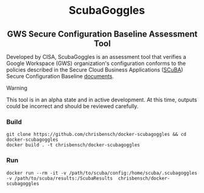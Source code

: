 <div align='center' style="margin:0;" id="user-content-toc">
  <ul>
    <h1 style="display: inline-block;">ScubaGoggles</h1>
  </ul>
</div>
<h2 align='center' style="margin:0;">GWS Secure Configuration Baseline Assessment Tool </h2>

Developed by CISA, ScubaGoggles is an assessment tool that verifies a Google
Workspace (GWS) organization's configuration conforms to the policies
described in the Secure Cloud Business Applications
([SCuBA](https://cisa.gov/scuba)) Secure Configuration
Baseline [documents](https://github.com/cisagov/ScubaGoggles/blob/main/scubagoggles/baselines/README.md).

> [!WARNING]
> This tool is in an alpha state and in active development. At this time, outputs could be incorrect and should be reviewed carefully.

### Build
```
git clone https://github.com/chrisbensch/docker-scubagoggles && cd docker-scubagoggles
docker build . -t chrisbensch/docker-scubagoggles
```

### Run
```
docker run --rm -it -v /path/to/scuba/config:/home/scuba/.scubagoggles -v /path/to/scuba/results:/ScubaResults  chrisbensch/docker-scubagoggles
```

